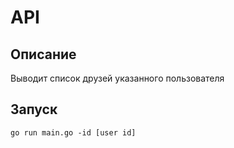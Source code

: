 # API

## Описание

Выводит список друзей указанного пользователя


## Запуск

```
go run main.go -id [user id]
```